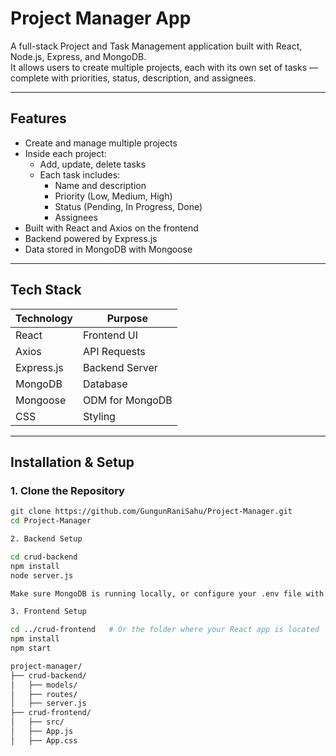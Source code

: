 # Project Manager App

A full-stack Project and Task Management application built with React, Node.js, Express, and MongoDB.  
It allows users to create multiple projects, each with its own set of tasks — complete with priorities, status, description, and assignees.

---

## Features

- Create and manage multiple projects
- Inside each project:
  - Add, update, delete tasks
  - Each task includes:
    - Name and description
    - Priority (Low, Medium, High)
    - Status (Pending, In Progress, Done)
    - Assignees
- Built with React and Axios on the frontend
- Backend powered by Express.js
- Data stored in MongoDB with Mongoose

---

## Tech Stack

| Technology | Purpose         |
|------------|-----------------|
| React      | Frontend UI     |
| Axios      | API Requests    |
| Express.js | Backend Server  |
| MongoDB    | Database        |
| Mongoose   | ODM for MongoDB |
| CSS        | Styling         |

---

## Installation & Setup

### 1. Clone the Repository

```bash
git clone https://github.com/GungunRaniSahu/Project-Manager.git
cd Project-Manager

2. Backend Setup

cd crud-backend
npm install
node server.js

Make sure MongoDB is running locally, or configure your .env file with your cloud MongoDB URI.

3. Frontend Setup

cd ../crud-frontend   # Or the folder where your React app is located
npm install
npm start

project-manager/
├── crud-backend/
│   ├── models/
│   ├── routes/
│   ├── server.js
├── crud-frontend/
│   ├── src/
│   ├── App.js
│   ├── App.css

